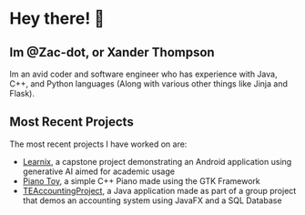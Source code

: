 # Hey there! 👋
## Im @Zac-dot, or Xander Thompson

Im an avid coder and software engineer who has experience with Java, C++, and Python languages (Along with various other things like Jinja and Flask). 

## Most Recent Projects

The most recent projects I have worked on are:
- [Learnix](https://github.com/EvilDragovka/Capstone_Project_One), a capstone project demonstrating an Android application using generative AI aimed for academic usage
- [Piano Toy](https://github.com/Zac-dot/Pianotoy), a simple C++ Piano made using the GTK Framework
- [TEAccountingProject](https://github.com/Zac-dot/TEAccountingProject), a Java application made as part of a group project that demos an accounting system using JavaFX and a SQL Database
